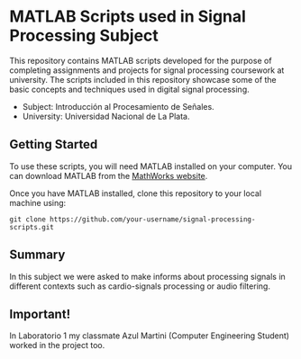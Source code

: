# MATLAB Scripts used in Signal Processing Subject
This repository contains MATLAB scripts developed for the purpose of completing assignments and projects for signal processing coursework at university. 
The scripts included in this repository showcase some of the basic concepts and techniques used in digital signal processing.
- Subject: Introducción al Procesamiento de Señales.
- University: Universidad Nacional de La Plata.
## Getting Started

To use these scripts, you will need MATLAB installed on your computer. You can download MATLAB from the [MathWorks website](https://www.mathworks.com/products/matlab.html).

Once you have MATLAB installed, clone this repository to your local machine using:

```
git clone https://github.com/your-username/signal-processing-scripts.git
```

## Summary

In this subject we were asked to make informs about processing signals in different contexts such as cardio-signals processing or audio filtering.

## Important!
In Laboratorio 1 my classmate Azul Martini (Computer Engineering Student) worked in the project too. 

